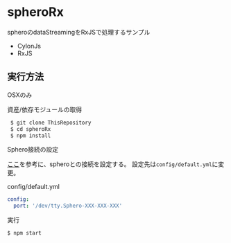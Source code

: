# spheroRx

spheroのdataStreamingをRxJSで処理するサンプル

* CylonJs
* RxJS

## 実行方法

OSXのみ

資産/依存モジュールの取得
```sh
 $ git clone ThisRepository
 $ cd spheroRx
 $ npm install
```

Sphero接続の設定

[ここ](https://cylonjs.com/documentation/platforms/sphero/)を参考に、spheroとの接続を設定する。
設定先は`config/default.yml`に変更。

config/default.yml
```yml
config:
  port: '/dev/tty.Sphero-XXX-XXX-XXX'
```
実行
```sh
$ npm start
```
